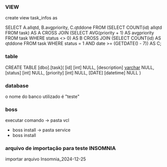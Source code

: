 ### VIEW

create view task_infos as

SELECT 
    A.allqtd,
    B.avgpriority,
    C.qtddone
FROM 
    (SELECT COUNT(id) allqtd FROM task) AS A
CROSS JOIN 
    (SELECT AVG(priority + 1) AS avgpriority 
	FROM task WHERE status <> 0) AS B
CROSS JOIN 
    (SELECT COUNT(id) AS qtddone 
     FROM task 
     WHERE status = 1 
	 AND date >= (GETDATE() - 7)) AS C;

### table 

CREATE TABLE [dbo].[task](
	[id] [int] NULL,
	[description] [varchar](100) NULL,
	[status] [int] NULL,
	[priority] [int] NULL,
	[DATE] [datetime] NULL
)

### database

o nome do banco utilizado é "teste"

### boss

executar comando 
 -> pasta vcl
- boss install
 -> pasta service
- boss install

### arquivo de importação para teste INSOMNIA

importar arquivo Insomnia_2024-12-25
